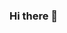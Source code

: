 ### Hi there 👋
<!-- ![toshikingggg github stats](https://github-readme-stats.vercel.app/api?username=toshikingggg&count_private=true&theme=dark&show_icons=true)
![Top langs](https://github-readme-stats.vercel.app/api/top-langs/?username=toshikingggg&hide=Jupyter%20Notebook) -->

<!--
**toshikingggg/toshikingggg** is a ✨ _special_ ✨ repository because its `README.md` (this file) appears on your GitHub profile.

Here are some ideas to get you started:

- 🔭 I’m currently working on ...
- 🌱 I’m currently learning ...
- 👯 I’m looking to collaborate on ...
- 🤔 I’m looking for help with ...
- 💬 Ask me about ...
- 📫 How to reach me: ...
- 😄 Pronouns: ...
- ⚡ Fun fact: ...
-->
